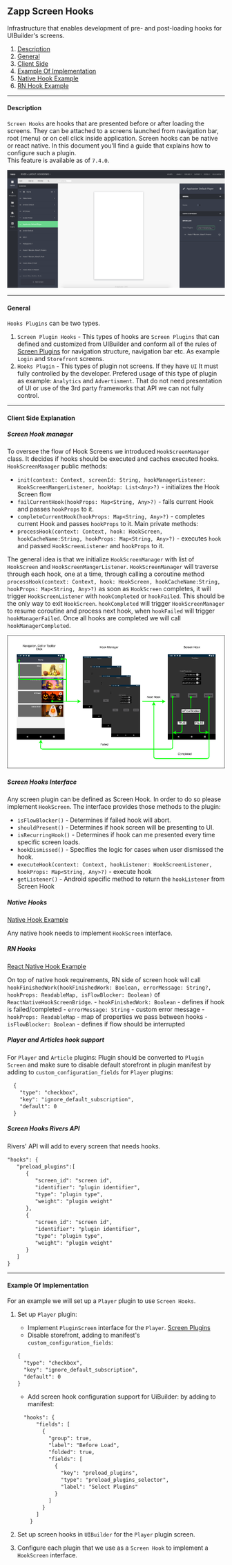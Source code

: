 ## Zapp Screen Hooks

Infrastructure that enables development of pre- and post-loading hooks for UIBuilder's screens.

1. <a href="#description">Description</a>
2. <a href="#general">General</a>
3. <a href="#client">Client Side</a>
4. <a href="#example">Example Of Implementation</a>
5. [Native Hook Example](https://github.com/applicaster/Android-HookDemoScreen)
6. [RN Hook Example](https://github.com/applicaster/PreHookExample-RN)

***

<a name="description" />

#### Description
`Screen Hooks` are hooks that are presented before or after loading the screens. They can be attached to a screens launched from navigation bar, root (menu) or on cell click inside application. Screen hooks can be native or react native. In this document you'll find a guide that explains how to configure such a plugin.   
This feature is available as of `7.4.0`.   

![ScreenPluginsGeneral.png](./Files/hook-screen-uibuilder.png)
***

<a name="general" />

#### General   

`Hooks Plugins` can be two types.
1. `Screen Plugin Hooks` - This types of hooks are `Screen Plugins` that can defined and customized from UIBuilder and conform all of the rules of [Screen Plugins](https://developer-zapp.applicaster.com/ui-builder/android/ScreenPlugin.html) for navigation structure, navigation bar etc. As example `Login` and `Storefront` screens.
2. `Hooks Plugin` - This types of plugin not screens. If they have `UI` It must fully controlled by the developer. Prefered usage of this type of plugin as example: `Analytics` and `Advertisment`. That do not need presentation of UI or use of the 3rd party frameworks that API we can not fully control.   

***
<a name="client" />

#### Client Side Explanation

##### Screen Hook manager

To oversee the flow of Hook Screens we introduced `HookScreenManager` class. It decides
if hooks should be executed and caches executed hooks.   
`HookScreenManager` public methods:
  - `init(context: Context, screenId: String, hookManagerListener: HookScreenMangerListener, hookMap: List<Any>?)` - initializes the Hook Screen flow
  - `failCurrentHook(hookProps: Map<String, Any>?)` - fails current Hook and passes `hookProps` to it.
  - `completeCurrentHook(hookProps: Map<String, Any>?)` - completes current Hook and passes `hookProps` to it.
  Main private methods:
  - `processHook(context: Context, hook: HookScreen, hookCacheName:String, hookProps: Map<String, Any>?)` - executes `hook` and passed `HookScreenListener` and `hookProps` to it.   

The general idea is that we initialize `HookScreenManager` with list of `HookScreen` and `HookScreenMangerListener`. `HookScreenManager` will traverse through each hook, one at a time, through calling a coroutine method `processHook(context: Context, hook: HookScreen, hookCacheName:String, hookProps: Map<String, Any>?)` as soon as `HookScreen` completes, it will trigger `HookScreenListener` with `hookCompleted` or `hookFailed`. This should be the only way to exit `HookScreen`. `hookCompleted` will trigger `HookScreenManager` to resume coroutine and process next hook, when `hookFailed` will trigger `hookManagerFailed`. Once all hooks are completed we will call `hookManagerCompleted`.   

![ScreenPluginsGeneral.png](./Files/hook-screen-manager-flow.png)

##### Screen Hooks Interface

Any screen plugin can be defined as Screen Hook. In order to do so please implement `HookScreen`. The interface provides those methods to the plugin:  
  - `isFlowBlocker()` - Determines if failed hook will abort.  
  - `shouldPresent()` - Determines if hook screen will be presenting to UI.  
  - `isRecurringHook()` - Determines if hook can me presented every time specific screen loads.  
  - `hookDismissed()` - Specifies the logic for cases when user dismissed the hook.
  - `executeHook(context: Context, hookListener: HookScreenListener, hookProps: Map<String, Any>?)` - execute hook
  - `getListener()` - Android specific method to return the `hookListener` from Screen Hook   

##### Native Hooks

[Native Hook Example](https://github.com/applicaster/Android-HookDemoScreen)   

Any native hook needs to implement `HookScreen` interface.

##### RN Hooks

[React Native Hook Example](https://github.com/applicaster/PreHookExample-RN)   

On top of native hook requirements, RN side of screen hook will call `hookFinishedWork(hookFinishedWork: Boolean, errorMessage: String?, hookProps: ReadableMap, isFlowBlocker: Boolean)` of `ReactNativeHookScreenBridge`.
    - `hookFinishedWork: Boolean` - defines if hook is failed/completed
    - `errorMessage: String` - custom error message
    - `hookProps: ReadableMap` - map of properties we pass between hooks
    - `isFlowBlocker: Boolean` - defines if flow should be interrupted


##### Player and Articles hook support  

For `Player` and `Article` plugins: Plugin should be converted to `Plugin Screen` and make sure to disable default storefront in plugin manifest by adding to `custom_configuration_fields` for `Player` plugins:  
  ```
    {
      "type": "checkbox",
      "key": "ignore_default_subscription",
      "default": 0
    }
  ```

##### Screen Hooks Rivers API

Rivers' API will add to every screen that needs hooks.

```
"hooks": {  
   "preload_plugins":[  
      {  
         "screen_id": "screen id",
         "identifier": "plugin identifier",
         "type": "plugin type",
         "weight": "plugin weight"
      },
      {  
         "screen_id": "screen id",
         "identifier": "plugin identifier",
         "type": "plugin type",
         "weight": "plugin weight"
      }
   ]
}
```
***
<a name="example" />

#### Example Of Implementation   

For an example we will set up a `Player` plugin to use `Screen Hooks`.  

1. Set up `Player` plugin:   
    - Implement `PluginScreen` interface for the `Player`. [Screen Plugins](https://developer-zapp.applicaster.com/ui-builder/android/ScreenPlugin.html)   
    - Disable storefront, adding to manifest's `custom_configuration_fields`:   
    ```   
    {
      "type": "checkbox",
      "key": "ignore_default_subscription",
      "default": 0
    }   
    ```
    - Add screen hook configuration support for UiBuilder: by adding to manifest:   
    ```
      "hooks": {
          "fields": [
            {
              "group": true,
              "label": "Before Load",
              "folded": true,
              "fields": [
                {
                  "key": "preload_plugins",
                  "type": "preload_plugins_selector",
                  "label": "Select Plugins"
                }
              ]
            }
          ]
        }
     ```   

2. Set up screen hooks in `UIBuilder` for the `Player` plugin screen.

3. Configure each plugin that we use as a `Screen Hook` to implement a `HookScreen` interface.  
